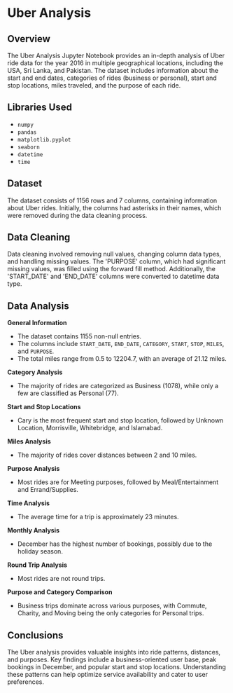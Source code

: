 # Uber Analysis

## Overview
The Uber Analysis Jupyter Notebook provides an in-depth analysis of Uber ride data for the year 2016 in multiple geographical locations, including the USA, Sri Lanka, and Pakistan. The dataset includes information about the start and end dates, categories of rides (business or personal), start and stop locations, miles traveled, and the purpose of each ride.

## Libraries Used
- `numpy`
- `pandas`
- `matplotlib.pyplot`
- `seaborn`
- `datetime`
- `time`

## Dataset
The dataset consists of 1156 rows and 7 columns, containing information about Uber rides. Initially, the columns had asterisks in their names, which were removed during the data cleaning process.

## Data Cleaning
Data cleaning involved removing null values, changing column data types, and handling missing values. The 'PURPOSE' column, which had significant missing values, was filled using the forward fill method. Additionally, the 'START_DATE' and 'END_DATE' columns were converted to datetime data type.

## Data Analysis
**General Information**

- The dataset contains 1155 non-null entries.
- The columns include `START_DATE`, `END_DATE`, `CATEGORY`, `START`, `STOP`, `MILES`, and `PURPOSE`.
- The total miles range from 0.5 to 12204.7, with an average of 21.12 miles.

**Category Analysis**

- The majority of rides are categorized as Business (1078), while only a few are classified as Personal (77).

**Start and Stop Locations**

- Cary is the most frequent start and stop location, followed by Unknown Location, Morrisville, Whitebridge, and Islamabad.

**Miles Analysis**

- The majority of rides cover distances between 2 and 10 miles.

**Purpose Analysis**

- Most rides are for Meeting purposes, followed by Meal/Entertainment and Errand/Supplies.

**Time Analysis**

- The average time for a trip is approximately 23 minutes.

**Monthly Analysis**

- December has the highest number of bookings, possibly due to the holiday season.

**Round Trip Analysis**

- Most rides are not round trips.

**Purpose and Category Comparison**

- Business trips dominate across various purposes, with Commute, Charity, and Moving being the only categories for Personal trips.

## Conclusions
The Uber analysis provides valuable insights into ride patterns, distances, and purposes. Key findings include a business-oriented user base, peak bookings in December, and popular start and stop locations. Understanding these patterns can help optimize service availability and cater to user preferences.
